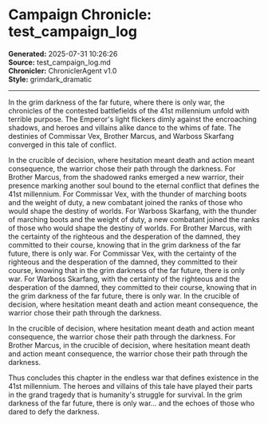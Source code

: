 # Campaign Chronicle: test_campaign_log

**Generated:** 2025-07-31 10:26:26  
**Source:** test_campaign_log.md  
**Chronicler:** ChroniclerAgent v1.0  
**Style:** grimdark_dramatic  

---

In the grim darkness of the far future, where there is only war, the chronicles of the contested battlefields of the 41st millennium unfold with terrible purpose. The Emperor's light flickers dimly against the encroaching shadows, and heroes and villains alike dance to the whims of fate. The destinies of Commissar Vex, Brother Marcus, and Warboss Skarfang converged in this tale of conflict.

In the crucible of decision, where hesitation meant death and action meant consequence, the warrior chose their path through the darkness. For Brother Marcus, from the shadowed ranks emerged a new warrior, their presence marking another soul bound to the eternal conflict that defines the 41st millennium. For Commissar Vex, with the thunder of marching boots and the weight of duty, a new combatant joined the ranks of those who would shape the destiny of worlds. For Warboss Skarfang, with the thunder of marching boots and the weight of duty, a new combatant joined the ranks of those who would shape the destiny of worlds. For Brother Marcus, with the certainty of the righteous and the desperation of the damned, they committed to their course, knowing that in the grim darkness of the far future, there is only war. For Commissar Vex, with the certainty of the righteous and the desperation of the damned, they committed to their course, knowing that in the grim darkness of the far future, there is only war. For Warboss Skarfang, with the certainty of the righteous and the desperation of the damned, they committed to their course, knowing that in the grim darkness of the far future, there is only war. In the crucible of decision, where hesitation meant death and action meant consequence, the warrior chose their path through the darkness. 

In the crucible of decision, where hesitation meant death and action meant consequence, the warrior chose their path through the darkness. For Brother Marcus, in the crucible of decision, where hesitation meant death and action meant consequence, the warrior chose their path through the darkness.

Thus concludes this chapter in the endless war that defines existence in the 41st millennium. The heroes and villains of this tale have played their parts in the grand tragedy that is humanity's struggle for survival. In the grim darkness of the far future, there is only war... and the echoes of those who dared to defy the darkness.
